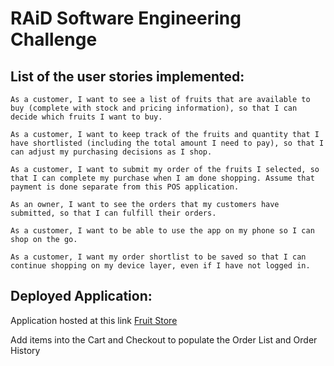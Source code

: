 # RAiD Software Engineering Challenge

## List of the user stories implemented:

    As a customer, I want to see a list of fruits that are available to buy (complete with stock and pricing information), so that I can decide which fruits I want to buy.

    As a customer, I want to keep track of the fruits and quantity that I have shortlisted (including the total amount I need to pay), so that I can adjust my purchasing decisions as I shop.

    As a customer, I want to submit my order of the fruits I selected, so that I can complete my purchase when I am done shopping. Assume that payment is done separate from this POS application.

    As an owner, I want to see the orders that my customers have submitted, so that I can fulfill their orders.

    As a customer, I want to be able to use the app on my phone so I can shop on the go.

    As a customer, I want my order shortlist to be saved so that I can continue shopping on my device layer, even if I have not logged in.

## Deployed Application:

Application hosted at this link [Fruit Store](https://client-zeta-ashy.vercel.app/)

Add items into the Cart and Checkout to populate the Order List and Order History
